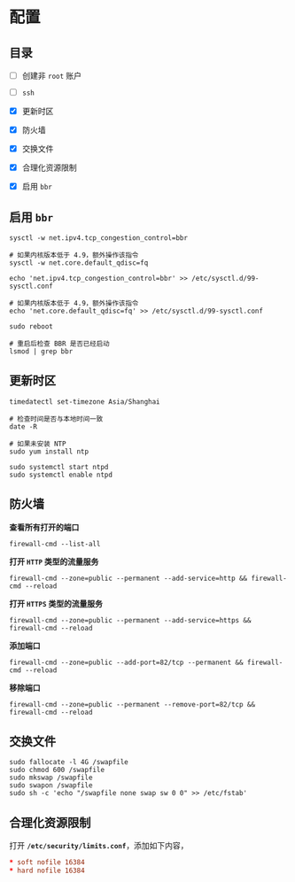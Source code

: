 # 配置

## 目录

- [ ] 创建非 `root` 账户

- [ ] `ssh`

- [X] 更新时区

- [X] 防火墙

- [X] 交换文件

- [X] 合理化资源限制

- [X] 启用 `bbr`

## 启用 `bbr`

```shell
sysctl -w net.ipv4.tcp_congestion_control=bbr

# 如果内核版本低于 4.9，额外操作该指令
sysctl -w net.core.default_qdisc=fq

echo 'net.ipv4.tcp_congestion_control=bbr' >> /etc/sysctl.d/99-sysctl.conf

# 如果内核版本低于 4.9，额外操作该指令
echo 'net.core.default_qdisc=fq' >> /etc/sysctl.d/99-sysctl.conf

sudo reboot

# 重启后检查 BBR 是否已经启动
lsmod | grep bbr
```

## 更新时区

```shell
timedatectl set-timezone Asia/Shanghai

# 检查时间是否与本地时间一致
date -R

# 如果未安装 NTP
sudo yum install ntp

sudo systemctl start ntpd
sudo systemctl enable ntpd
```

## 防火墙

**查看所有打开的端口**
```shell
firewall-cmd --list-all
```

**打开 `HTTP` 类型的流量服务**
```shell
firewall-cmd --zone=public --permanent --add-service=http && firewall-cmd --reload
```

**打开 `HTTPS` 类型的流量服务**
```shell
firewall-cmd --zone=public --permanent --add-service=https && firewall-cmd --reload
```

**添加端口**
```shell
firewall-cmd --zone=public --add-port=82/tcp --permanent && firewall-cmd --reload
```

**移除端口**
```shell
firewall-cmd --zone=public --permanent --remove-port=82/tcp && firewall-cmd --reload
```

## 交换文件

```shell
sudo fallocate -l 4G /swapfile
sudo chmod 600 /swapfile
sudo mkswap /swapfile
sudo swapon /swapfile
sudo sh -c 'echo "/swapfile none swap sw 0 0" >> /etc/fstab'
```

## 合理化资源限制

打开 **`/etc/security/limits.conf`**，添加如下内容，

```conf
* soft nofile 16384
* hard nofile 16384
```